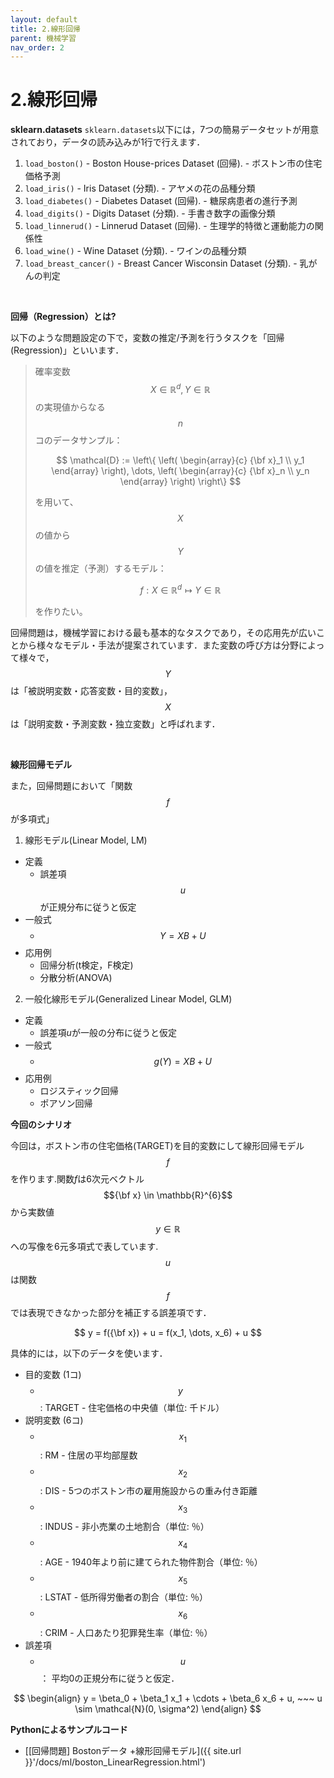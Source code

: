 ```yaml
---
layout: default
title: 2.線形回帰
parent: 機械学習
nav_order: 2
---
```


# 2.線形回帰



**sklearn.datasets**
​
`sklearn.datasets`以下には，7つの簡易データセットが用意されており，データの読み込みが1行で行えます．
​
1. `load_boston()` - Boston House-prices Dataset (回帰). - ボストン市の住宅価格予測
1. `load_iris()` - Iris Dataset (分類). - アヤメの花の品種分類
1. `load_diabetes()` - Diabetes Dataset (回帰). - 糖尿病患者の進行予測
1. `load_digits()` - Digits Dataset (分類). - 手書き数字の画像分類
1. `load_linnerud()` - Linnerud Dataset (回帰). - 生理学的特徴と運動能力の関係性
1. `load_wine()` - Wine Dataset (分類). - ワインの品種分類
1. `load_breast_cancer()` - Breast Cancer Wisconsin Dataset (分類). - 乳がんの判定



<br>


**回帰（Regression）とは?**

以下のような問題設定の下で，変数の推定/予測を行うタスクを「回帰(Regression)」といいます．

> 確率変数$$X \in \mathbb{R}^{d}, Y \in \mathbb{R}$$の実現値からなる$$n$$コのデータサンプル：
>
> $$
>   \mathcal{D} := \left\{ \left( \begin{array}{c} {\bf x}_1 \\ y_1 \end{array} \right), \dots, \left( \begin{array}{c} {\bf x}_n \\ y_n \end{array} \right) \right\} 
> $$
> 
>
> を用いて、$$X$$の値から$$Y$$の値を推定（予測）するモデル：
>
> $$
> f: X \in \mathbb{R}^{d} \mapsto Y \in \mathbb{R}
> $$
> 
>
> を作りたい。

回帰問題は，機械学習における最も基本的なタスクであり，その応用先が広いことから様々なモデル・手法が提案されています．また変数の呼び方は分野によって様々で，$$Y$$は「被説明変数・応答変数・目的変数」，$$X$$は「説明変数・予測変数・独立変数」と呼ばれます．


<br>

**線形回帰モデル**

また，回帰問題において「関数$$f$$が多項式」


1. 線形モデル(Linear Model, LM)
  - 定義
    - 誤差項$$u$$が正規分布に従うと仮定
  - 一般式
    - $$Y = XB + U$$
  - 応用例
    - 回帰分析(t検定，F検定)
    - 分散分析(ANOVA)
2. 一般化線形モデル(Generalized Linear Model, GLM)
  - 定義
    - 誤差項$u$が一般の分布に従うと仮定
  - 一般式
    - $$g(Y) = XB + U$$
  - 応用例
    - ロジスティック回帰
    - ポアソン回帰



**今回のシナリオ**

今回は，ボストン市の住宅価格(TARGET)を目的変数にして線形回帰モデル$$f$$を作ります.関数$f$は6次元ベクトル$${\bf x} \in \mathbb{R}^{6}$$から実数値$$y \in \mathbb{R}$$への写像を6元多項式で表しています.$$u$$は関数$$f$$では表現できなかった部分を補正する誤差項です．

$$
y = f({\bf x}) + u = f(x_1, \dots,  x_6) + u
$$

具体的には，以下のデータを使います．

- 目的変数 (1コ)
  - $$y~ ~ $$ : TARGET - 住宅価格の中央値（単位: 千ドル）
- 説明変数 (6コ)
  - $$x_1$$ : RM - 住居の平均部屋数
  - $$x_2$$ : DIS - 5つのボストン市の雇用施設からの重み付き距離
  - $$x_3$$ : INDUS - 非小売業の土地割合（単位: ％）
  - $$x_4$$ : AGE - 1940年より前に建てられた物件割合（単位: ％）
  - $$x_5$$ : LSTAT - 低所得労働者の割合（単位: ％）
  - $$x_6$$ : CRIM - 人口あたり犯罪発生率（単位: ％）
- 誤差項　
  - $$u$$ ： 平均0の正規分布に従うと仮定．

$$
\begin{align}
y = \beta_0 + \beta_1 x_1 + \cdots + \beta_6 x_6 + u, ~~~
u \sim \mathcal{N}(0, \sigma^2)
\end{align}
$$



**Pythonによるサンプルコード**

- [[回帰問題] Bostonデータ +線形回帰モデル]({{ site.url }}'/docs/ml/boston_LinearRegression.html')




